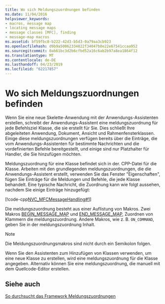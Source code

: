 ```yaml
---
title: Wo sich Meldungszuordnungen befinden
ms.date: 11/04/2016
helpviewer_keywords:
- macros, message map
- locating message maps
- message classes [MFC], finding
- message-map macros
ms.assetid: bf59fbc8-b222-42d3-b5d3-0a79aa3cb923
ms.openlocfilehash: d9b9a50062334822f34047b8e22e67541ccaa952
ms.sourcegitcommit: 0ab61bc3d2b6cfbd52a16c6ab2b97a8ea1864f12
ms.translationtype: MT
ms.contentlocale: de-DE
ms.lasthandoff: 04/23/2019
ms.locfileid: "62217857"
---
```

# <a name="where-to-find-message-maps"></a>Wo sich Meldungszuordnungen befinden

Wenn Sie eine neue Skelette-Anwendung mit der Anwendungs-Assistenten erstellen, schreibt der Anwendungs-Assistent eine meldungszuordnung für jede Befehlsziel Klasse, die sie erstellt für Sie. Dies schließt Ihre abgeleiteten Anwendung, Dokument, Ansicht und Rahmenfensterklassen. Einige diese meldungszuordnungen verfügen bereits über die Einträge, die vom Anwendungs-Assistenten für bestimmte Nachrichten und die vordefinierten Befehle bereitgestellt, und einige sind nur Platzhalter für Handler, die Sie hinzufügen möchten.

Meldungszuordnung für eine Klasse befindet sich in der. CPP-Datei für die Klasse. Arbeiten mit den grundlegenden meldungszuordnungen, die die Anwendungs-Assistent erstellt, verwenden Sie das Fenster "Eigenschaften", fügen Sie Einträge für die Meldungen und Befehle, die jede Klasse behandelt. Eine typische Nachricht, die Zuordnung kann wie folgt aussehen, nachdem Sie einige Einträge hinzugefügt:

[!code-cpp[NVC_MFCMessageHandling#1](../mfc/codesnippet/cpp/where-to-find-message-maps_1.cpp)]

Die meldungszuordnung besteht aus einer Auflistung von Makros. Zwei Makros [BEGIN_MESSAGE_MAP](reference/message-map-macros-mfc.md#begin_message_map) und [END_MESSAGE_MAP](reference/message-map-macros-mfc.md#end_message_map), Zuordnen von Klammern die meldungszuordnung. Andere Makros, wie z. B. `ON_COMMAND`, geben Sie in der meldungszuordnung Inhalt.

> [!NOTE]
>  Die Meldungszuordnungsmakros sind nicht durch ein Semikolon folgen.

Wenn Sie den Assistenten zum Hinzufügen von Klassen verwenden, um eine neue Klasse zu erstellen, wird eine meldungszuordnung für die Klasse angegeben. Alternativ können Sie eine meldungszuordnung, die manuell mit dem Quellcode-Editor erstellen.

## <a name="see-also"></a>Siehe auch

[So durchsucht das Framework Meldungszuordnungen](../mfc/how-the-framework-searches-message-maps.md)
